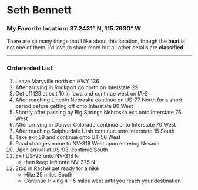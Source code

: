 # Seth Bennett
### My Favorite location: 37.2431° N, 115.7930° W
There are so many things that I like about this location, though the **heat** is not one of them. I'd love to share more but all other details are **classified**.

---
### Ordererded List
1. Leave Maryville north on HWY 136
2. After arriving in Rockport go north on Interstate 29
3. Get off I29 at exit 10 in Iowa and continue west on IA-2
4. After reaching Lincoln Nebraska continue on US-77 North for a short period before getting off onto Interstate 80 West
5. Shortly after passing by Big Springs Nebraska exit onto Interstate 76 West
6. After arriving in Denver Colorado continue onto Interstate 70 West
7. After reaching Sulphurdale Utah continue onto Interstate 15 South
8. Take exit 59 and continue onto UT-56 West
9. Road changes name to NV-319 West upon entering Nevada
10. Upon arrival at US-93, continue South
11. Exit US-93 onto NV-318 N 
    * then keep left onto NV-375 N
12. Stop in Rachel get ready for a hike
    * Hike 25 miles South 
    * Continue Hiking 4 - 5 miles west until you reach your destination